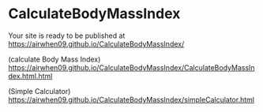 # CalculateBodyMassIndex

 Your site is ready to be published at https://airwhen09.github.io/CalculateBodyMassIndex/
 
 (calculate Body Mass Index) https://airwhen09.github.io/CalculateBodyMassIndex/CalculateBodyMassIndex.html.html
 
 (Simple Calculator) https://airwhen09.github.io/CalculateBodyMassIndex/simpleCalculator.html
